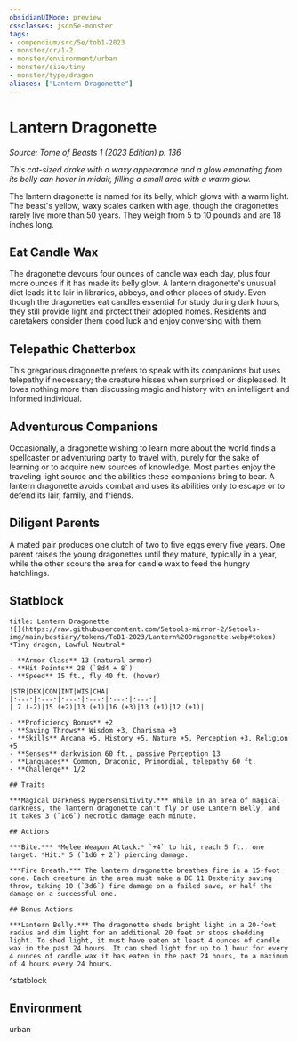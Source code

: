 ```yaml
---
obsidianUIMode: preview
cssclasses: json5e-monster
tags:
- compendium/src/5e/tob1-2023
- monster/cr/1-2
- monster/environment/urban
- monster/size/tiny
- monster/type/dragon
aliases: ["Lantern Dragonette"]
---
```

# Lantern Dragonette
*Source: Tome of Beasts 1 (2023 Edition) p. 136*  

*This cat-sized drake with a waxy appearance and a glow emanating from its belly can hover in midair, filling a small area with a warm glow.*

The lantern dragonette is named for its belly, which glows with a warm light. The beast's yellow, waxy scales darken with age, though the dragonettes rarely live more than 50 years. They weigh from 5 to 10 pounds and are 18 inches long.

## Eat Candle Wax

The dragonette devours four ounces of candle wax each day, plus four more ounces if it has made its belly glow. A lantern dragonette's unusual diet leads it to lair in libraries, abbeys, and other places of study. Even though the dragonettes eat candles essential for study during dark hours, they still provide light and protect their adopted homes. Residents and caretakers consider them good luck and enjoy conversing with them.

## Telepathic Chatterbox

This gregarious dragonette prefers to speak with its companions but uses telepathy if necessary; the creature hisses when surprised or displeased. It loves nothing more than discussing magic and history with an intelligent and informed individual.

## Adventurous Companions

Occasionally, a dragonette wishing to learn more about the world finds a spellcaster or adventuring party to travel with, purely for the sake of learning or to acquire new sources of knowledge. Most parties enjoy the traveling light source and the abilities these companions bring to bear. A lantern dragonette avoids combat and uses its abilities only to escape or to defend its lair, family, and friends.

## Diligent Parents

A mated pair produces one clutch of two to five eggs every five years. One parent raises the young dragonettes until they mature, typically in a year, while the other scours the area for candle wax to feed the hungry hatchlings.

## Statblock

```ad-statblock
title: Lantern Dragonette
![](https://raw.githubusercontent.com/5etools-mirror-2/5etools-img/main/bestiary/tokens/ToB1-2023/Lantern%20Dragonette.webp#token)
*Tiny dragon, Lawful Neutral*

- **Armor Class** 13 (natural armor)
- **Hit Points** 28 (`8d4 + 8`)
- **Speed** 15 ft., fly 40 ft. (hover)

|STR|DEX|CON|INT|WIS|CHA|
|:---:|:---:|:---:|:---:|:---:|:---:|
| 7 (-2)|15 (+2)|13 (+1)|16 (+3)|13 (+1)|12 (+1)|

- **Proficiency Bonus** +2
- **Saving Throws** Wisdom +3, Charisma +3
- **Skills** Arcana +5, History +5, Nature +5, Perception +3, Religion +5
- **Senses** darkvision 60 ft., passive Perception 13
- **Languages** Common, Draconic, Primordial, telepathy 60 ft.
- **Challenge** 1/2

## Traits

***Magical Darkness Hypersensitivity.*** While in an area of magical darkness, the lantern dragonette can't fly or use Lantern Belly, and it takes 3 (`1d6`) necrotic damage each minute.

## Actions

***Bite.*** *Melee Weapon Attack:* `+4` to hit, reach 5 ft., one target. *Hit:* 5 (`1d6 + 2`) piercing damage.

***Fire Breath.*** The lantern dragonette breathes fire in a 15-foot cone. Each creature in the area must make a DC 11 Dexterity saving throw, taking 10 (`3d6`) fire damage on a failed save, or half the damage on a successful one.

## Bonus Actions

***Lantern Belly.*** The dragonette sheds bright light in a 20-foot radius and dim light for an additional 20 feet or stops shedding light. To shed light, it must have eaten at least 4 ounces of candle wax in the past 24 hours. It can shed light for up to 1 hour for every 4 ounces of candle wax it has eaten in the past 24 hours, to a maximum of 4 hours every 24 hours.
```
^statblock

## Environment

urban
